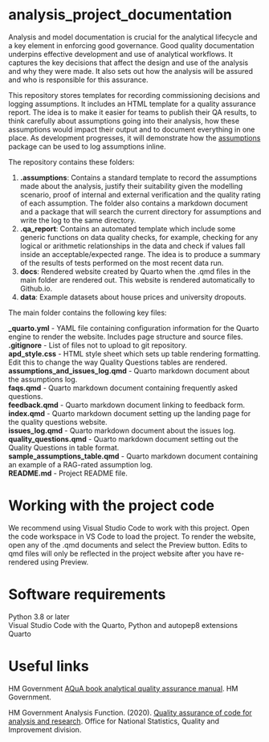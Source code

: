 # analysis_project_documentation
Analysis and model documentation is crucial for the analytical lifecycle and a key element in enforcing good governance. Good quality documentation underpins effective  development and use of analytical workflows. It captures the key decisions that affect the design and use of the analysis and why they were made. It also sets out how the analysis will be assured and who is responsible for this assurance.

This repository stores templates for recording commissioning decisions and logging assumptions. It includes an HTML template for a quality assurance report. The idea is to make it easier for teams to publish their QA results, to think carefully about assumptions going into their analysis, how these assumptions would impact their output and to document everything in one place. As development progresses, it will demonstrate how the [assumptions](https://github.com/best-practice-and-impact/assumptions) package can be used to log assumptions inline. 

The repository contains these folders:  

1) **.assumptions**: Contains a standard template to record the assumptions made about the analysis, justify their suitability given the modelling scenario, proof of internal and external verification and the quality rating of each assumption. The folder also contains a markdown document and a package that will search the current directory for assumptions and write the log to the same directory.
2) **.qa_report**: Contains an automated template which include some generic functions on data quality checks, for example, checking for any logical or arithmetic relationships in the data and check if values fall inside an acceptable/expected range. The idea is to produce a summary of the results of tests performed on the most recent data run.  
4) **docs**: Rendered website created by Quarto when the .qmd files in the main folder are rendered out. This website is rendered automatically to Github.io.
5) **data**: Example datasets about house prices and university dropouts.

The main folder contains the following key files:

**_quarto.yml** - YAML file containing configuration information for the Quarto engine to render the website. Includes page structure and source files.    
**.gitignore** - List of files not to upload to git repository.    
**apd_style.css** - HTML style sheet which sets up table rendering formatting. Edit this to change the way Quality Questions tables are rendered.   
**assumptions_and_issues_log.qmd** - Quarto markdown document about the assumptions log.    
**faqs.qmd** - Quarto markdown document containing frequently asked questions.    
**feedback.qmd** - Quarto markdown document linking to feedback form.    
**index.qmd** - Quarto markdown document setting up the landing page for the quality questions website.    
**issues_log.qmd** - Quarto markdown document about the issues log.    
**quality_questions.qmd** - Quarto markdown document setting out the Quality Questions in table format.    
**sample_assumptions_table.qmd** - Quarto markdown document containing an example of a RAG-rated assumption log.    
**README.md** - Project README file.

# Working with the project code

We recommend using Visual Studio Code to work with this project. Open the code workspace in VS Code to load the project. To render the website, open any of the .qmd documents and select the Preview button. Edits to qmd files will only be reflected in the project website after you have re-rendered using Preview.

# Software requirements  
Python 3.8 or later    
Visual Studio Code with the Quarto, Python and autopep8 extensions    
Quarto

# Useful links
HM Government [AQuA book analytical quality assurance manual](https://www.gov.uk/government/publications/the-aqua-book-guidance-on-producing-quality-analysis-for-government). HM Government.

HM Government Analysis Function. (2020). [Quality assurance of code for analysis and research](https://best-practice-and-impact.github.io/qa-of-code-guidance/ ). Office for National Statistics, Quality and Improvement division.  
